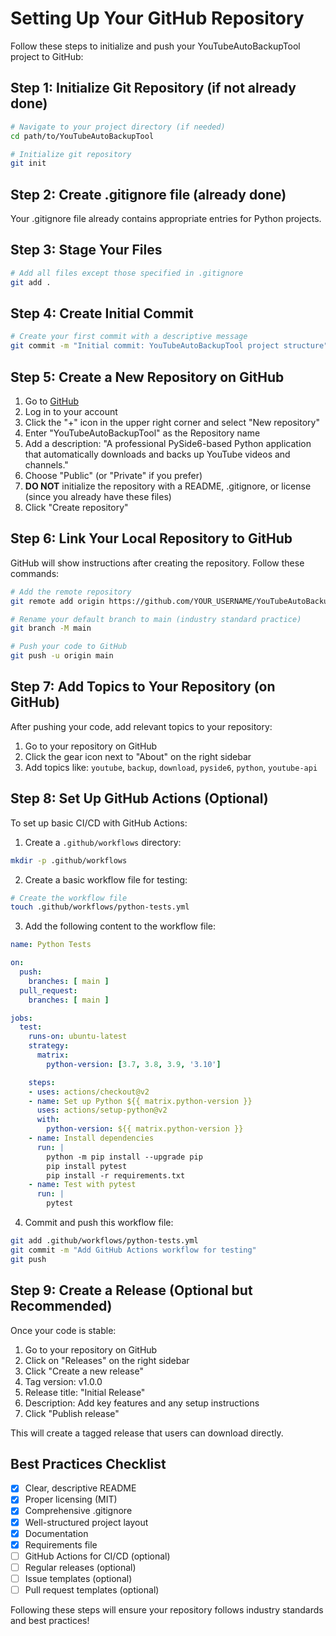 # Setting Up Your GitHub Repository

Follow these steps to initialize and push your YouTubeAutoBackupTool project to GitHub:

## Step 1: Initialize Git Repository (if not already done)

```bash
# Navigate to your project directory (if needed)
cd path/to/YouTubeAutoBackupTool

# Initialize git repository
git init
```

## Step 2: Create .gitignore file (already done)

Your .gitignore file already contains appropriate entries for Python projects.

## Step 3: Stage Your Files

```bash
# Add all files except those specified in .gitignore
git add .
```

## Step 4: Create Initial Commit

```bash
# Create your first commit with a descriptive message
git commit -m "Initial commit: YouTubeAutoBackupTool project structure"
```

## Step 5: Create a New Repository on GitHub

1. Go to [GitHub](https://github.com/)
2. Log in to your account
3. Click the "+" icon in the upper right corner and select "New repository"
4. Enter "YouTubeAutoBackupTool" as the Repository name
5. Add a description: "A professional PySide6-based Python application that automatically downloads and backs up YouTube videos and channels."
6. Choose "Public" (or "Private" if you prefer)
7. **DO NOT** initialize the repository with a README, .gitignore, or license (since you already have these files)
8. Click "Create repository"

## Step 6: Link Your Local Repository to GitHub

GitHub will show instructions after creating the repository. Follow these commands:

```bash
# Add the remote repository
git remote add origin https://github.com/YOUR_USERNAME/YouTubeAutoBackupTool.git

# Rename your default branch to main (industry standard practice)
git branch -M main

# Push your code to GitHub
git push -u origin main
```

## Step 7: Add Topics to Your Repository (on GitHub)

After pushing your code, add relevant topics to your repository:
1. Go to your repository on GitHub
2. Click the gear icon next to "About" on the right sidebar
3. Add topics like: `youtube`, `backup`, `download`, `pyside6`, `python`, `youtube-api`

## Step 8: Set Up GitHub Actions (Optional)

To set up basic CI/CD with GitHub Actions:

1. Create a `.github/workflows` directory:
```bash
mkdir -p .github/workflows
```

2. Create a basic workflow file for testing:
```bash
# Create the workflow file
touch .github/workflows/python-tests.yml
```

3. Add the following content to the workflow file:
```yaml
name: Python Tests

on:
  push:
    branches: [ main ]
  pull_request:
    branches: [ main ]

jobs:
  test:
    runs-on: ubuntu-latest
    strategy:
      matrix:
        python-version: [3.7, 3.8, 3.9, '3.10']

    steps:
    - uses: actions/checkout@v2
    - name: Set up Python ${{ matrix.python-version }}
      uses: actions/setup-python@v2
      with:
        python-version: ${{ matrix.python-version }}
    - name: Install dependencies
      run: |
        python -m pip install --upgrade pip
        pip install pytest
        pip install -r requirements.txt
    - name: Test with pytest
      run: |
        pytest
```

4. Commit and push this workflow file:
```bash
git add .github/workflows/python-tests.yml
git commit -m "Add GitHub Actions workflow for testing"
git push
```

## Step 9: Create a Release (Optional but Recommended)

Once your code is stable:

1. Go to your repository on GitHub
2. Click on "Releases" on the right sidebar
3. Click "Create a new release"
4. Tag version: v1.0.0
5. Release title: "Initial Release"
6. Description: Add key features and any setup instructions
7. Click "Publish release"

This will create a tagged release that users can download directly.

## Best Practices Checklist

- [x] Clear, descriptive README
- [x] Proper licensing (MIT)
- [x] Comprehensive .gitignore
- [x] Well-structured project layout
- [x] Documentation
- [x] Requirements file
- [ ] GitHub Actions for CI/CD (optional)
- [ ] Regular releases (optional)
- [ ] Issue templates (optional)
- [ ] Pull request templates (optional)

Following these steps will ensure your repository follows industry standards and best practices! 